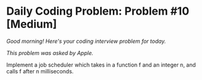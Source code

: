 # Daily Coding Problem: Problem #10 [Medium]

*Good morning! Here's your coding interview problem for today.*

*This problem was asked by Apple.*

Implement a job scheduler which takes in a function f and an integer n, and calls f after n milliseconds.

